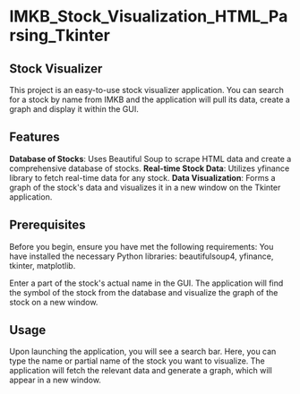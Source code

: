 # IMKB_Stock_Visualization_HTML_Parsing_Tkinter


## Stock Visualizer

This project is an easy-to-use stock visualizer application. You can search for a stock by name from IMKB and the application will pull its data, create a graph and display it within the GUI.

## Features

__Database of Stocks__: Uses Beautiful Soup to scrape HTML data and create a comprehensive database of stocks.
__Real-time Stock Data__: Utilizes yfinance library to fetch real-time data for any stock.
__Data Visualization__: Forms a graph of the stock's data and visualizes it in a new window on the Tkinter application.


## Prerequisites
Before you begin, ensure you have met the following requirements:
You have installed the necessary Python libraries: beautifulsoup4, yfinance, tkinter, matplotlib.

Enter a part of the stock's actual name in the GUI. The application will find the symbol of the stock from the database and visualize the graph of the stock on a new window.

## Usage
Upon launching the application, you will see a search bar. Here, you can type the name or partial name of the stock you want to visualize. The application will fetch the relevant data and generate a graph, which will appear in a new window.


